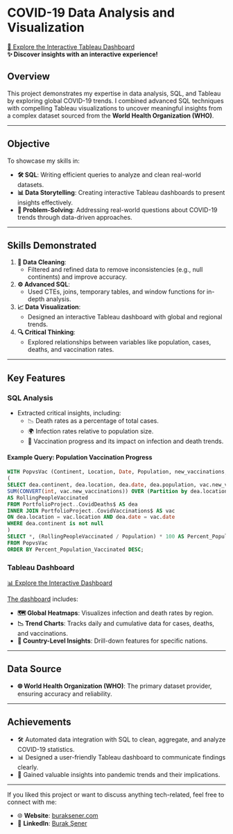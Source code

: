 # **COVID-19 Data Analysis and Visualization**

[🚀 Explore the Interactive Tableau Dashboard](https://public.tableau.com/app/profile/burak.sener/viz/CovidDashboard_16881199622700/Dashboard1)  
**✨ Discover insights with an interactive experience!**

## **Overview**
This project demonstrates my expertise in data analysis, SQL, and Tableau by exploring global COVID-19 trends. I combined advanced SQL techniques with compelling Tableau visualizations to uncover meaningful insights from a complex dataset sourced from the **World Health Organization (WHO)**.

---

## **Objective**
To showcase my skills in:
- **🛠️ SQL**: Writing efficient queries to analyze and clean real-world datasets.
- **📊 Data Storytelling**: Creating interactive Tableau dashboards to present insights effectively.
- **🧠 Problem-Solving**: Addressing real-world questions about COVID-19 trends through data-driven approaches.

---

## **Skills Demonstrated**
1. **🧹 Data Cleaning**:
   - Filtered and refined data to remove inconsistencies (e.g., null continents) and improve accuracy.
2. **⚙️ Advanced SQL**:
   - Used CTEs, joins, temporary tables, and window functions for in-depth analysis.
3. **📈 Data Visualization**:
   - Designed an interactive Tableau dashboard with global and regional trends.
4. **🔍 Critical Thinking**:
   - Explored relationships between variables like population, cases, deaths, and vaccination rates.

---

## **Key Features**

### **SQL Analysis**
- Extracted critical insights, including:
  - 📉 Death rates as a percentage of total cases.
  - 🌍 Infection rates relative to population size.
  - 💉 Vaccination progress and its impact on infection and death trends.
  
  
#### Example Query: Population Vaccination Progress
```sql
WITH PopvsVac (Continent, Location, Date, Population, new_vaccinations, RollingPeopleVaccinated) AS 
(
SELECT dea.continent, dea.location, dea.date, dea.population, vac.new_vaccinations, 
SUM(CONVERT(int, vac.new_vaccinations)) OVER (Partition by dea.location ORDER BY dea.location, dea.Date)
AS RollingPeopleVaccinated
FROM PortfolioProject..CovidDeaths$ AS dea 
INNER JOIN PortfolioProject..CovidVaccinations$ AS vac
ON dea.location = vac.location AND dea.date = vac.date
WHERE dea.continent is not null
)
SELECT *, (RollingPeopleVaccinated / Population) * 100 AS Percent_Population_Vaccinated
FROM PopvsVac
ORDER BY Percent_Population_Vaccinated DESC;
```

### **Tableau Dashboard**
[📊 Explore the Interactive Dashboard](https://public.tableau.com/app/profile/burak.sener/viz/CovidDashboard_16881199622700/Dashboard1)

[The dashboard](https://public.tableau.com/app/profile/burak.sener/viz/CovidDashboard_16881199622700/Dashboard1) includes:
- **🗺️ Global Heatmaps**: Visualizes infection and death rates by region.
- **📉 Trend Charts**: Tracks daily and cumulative data for cases, deaths, and vaccinations.
- **🔎 Country-Level Insights**: Drill-down features for specific nations.

---

## **Data Source**
- **🌐 World Health Organization (WHO)**: The primary dataset provider, ensuring accuracy and reliability.

---

## **Achievements**
- 🛠️ Automated data integration with SQL to clean, aggregate, and analyze COVID-19 statistics.
- 📊 Designed a user-friendly Tableau dashboard to communicate findings clearly.
- 📖 Gained valuable insights into pandemic trends and their implications.

---

If you liked this project or want to discuss anything tech-related, feel free to connect with me:

- 🌐 **Website**: [buraksener.com](https://buraksener.com)
- 💼 **LinkedIn**: [Burak Şener](https://www.linkedin.com/in/buraksener)
